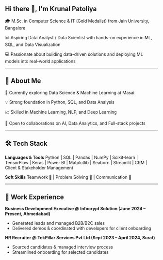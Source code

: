 ## Hi there 👋, I'm Krunal Patoliya

🎓 M.Sc. in Computer Science & IT (Gold Medalist) from Jain University, Bangalore

📊 Aspiring Data Analyst / Data Scientist with hands-on experience in ML, SQL, and Data Visualization

💻 Passionate about building data-driven solutions and deploying ML models into real-world applications

--- 

## 🚀 About Me
🔭 Currently exploring Data Science & Machine Learning at Masai

💡 Strong foundation in Python, SQL, and Data Analysis

📈 Skilled in Machine Learning, NLP, and Deep Learning

🤝 Open to collaborations on AI, Data Analytics, and Full-stack projects

--- 

## 🛠️ Tech Stack

**Languages & Tools**
Python | SQL | Pandas | NumPy | Scikit-learn | TensorFlow | Keras | Power BI | Matplotlib | Seaborn | Streamlit | CRM | Client & Stakeholder Management

**Soft Skills**
Teamwork 🤝 | Problem Solving 🧩 | Communication 💬 

---

## 💼 Work Experience
**Business Development Executive @ Infocrypt Solution (June 2024 – Present, Ahmedabad)**
- Generated leads and managed B2B/B2C sales
- Delivered demos & coordinated with developers for client onboarding

**HR Recruiter @ TekPillar Services Pvt Ltd (Sept 2023 – April 2024, Surat)**
- Sourced candidates & managed interview process
- Streamlined onboarding for selected candidates
